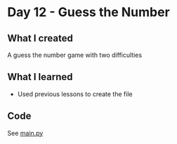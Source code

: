 # Day 12 - Guess the Number

## What I created
A guess the number game with two difficulties

## What I learned
- Used previous lessons to create the file

## Code
See [main.py](main.py)